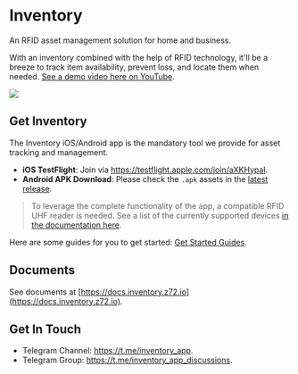 # Inventory

An RFID asset management solution for home and business.

With an inventory combined with the help of RFID technology, it'll be a breeze to track item availability, prevent loss, and locate them when needed. [See a demo video here on YouTube](https://bit.ly/inventory-demo-yt).

![](https://github.com/zetavg/Inventory/assets/3784687/9647b3cf-4b6d-4385-9059-eb7b85e2e2df)


## Get Inventory

The Inventory iOS/Android app is the mandatory tool we provide for asset tracking and management.

* **iOS TestFlight**: Join via https://testflight.apple.com/join/aXKHypal.
* **Android APK Download**: Please check the `.apk` assets in the [latest release](https://github.com/zetavg/Inventory/releases).

> To leverage the complete functionality of the app, a compatible RFID UHF reader is needed. See a list of the currently supported devices [in the documentation here](https://docs.inventory.z72.io/rfid-hardware/supported-rfid-devices).

Here are some guides for you to get started: [Get Started Guides](https://docs.inventory.z72.io/get-started/setup).


## Documents

See documents at [https://docs.inventory.z72.io](https://docs.inventory.z72.io).


## Get In Touch

* Telegram Channel: https://t.me/inventory_app.
* Telegram Group: https://t.me/inventory_app_discussions.
